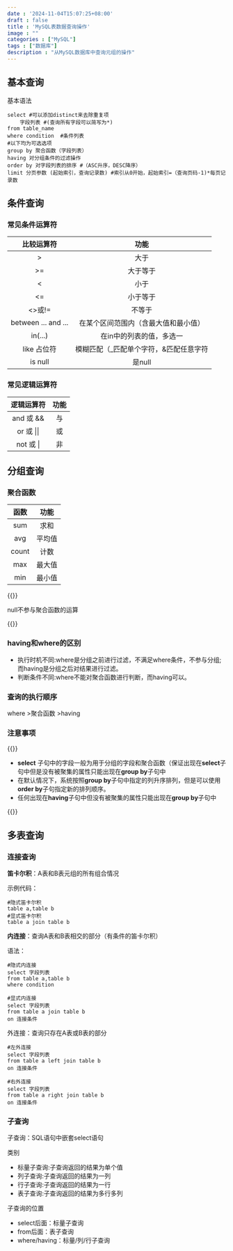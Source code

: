 ```yaml
---
date : '2024-11-04T15:07:25+08:00'
draft : false
title : 'MySQL表数据查询操作'
image : ""
categories : ["MySQL"]
tags : ["数据库"]
description : "从MySQL数据库中查询元组的操作"
---
```


## 基本查询

基本语法

```mysql
select #可以添加distinct来去除重复项
	字段列表 #(查询所有字段可以简写为*)
from table_name
where condition  #条件列表
#以下均为可选选项
group by 聚合函数（字段列表）
having 对分组条件的过滤操作
order by 对字段列表的排序 #（ASC升序，DESC降序）
limit 分页参数 (起始索引，查询记录数) #索引从0开始，起始索引=（查询页码-1)*每页记录数
```

## 条件查询

### 常见条件运算符

|     比较运算符      |                  功能                  |
| :-----------------: | :------------------------------------: |
|          >          |                  大于                  |
|         >=          |                大于等于                |
|          <          |                  小于                  |
|         <=          |                小于等于                |
|       <>或!=        |                 不等于                 |
| between ... and ... |  在某个区间范围内（含最大值和最小值）  |
|       in(...)       |        在in中的列表的值，多选一        |
|     like 占位符     | 模糊匹配（_匹配单个字符，&匹配任意字符 |
|       is null       |                 是null                 |

### 常见逻辑运算符

| 逻辑运算符 | 功能 |
| :--------: | :--: |
| and 或 &&  |  与  |
| or 或 \|\| |  或  |
| not 或 \|  |  非  |

## 分组查询

### 聚合函数

| 函数  |  功能  |
| :---: | :----: |
|  sum  |  求和  |
|  avg  | 平均值 |
| count |  计数  |
|  max  | 最大值 |
|  min  | 最小值 |

{{<notice tip>}}

null不参与聚合函数的运算

{{</notice>}}

### having和where的区别

- 执行时机不同:where是分组之前进行过滤，不满足where条件，不参与分组;而having是分组之后对结果进行过滤。
- 判断条件不同:where不能对聚合函数进行判断，而having可以。

### 查询的执行顺序

where >聚合函数 >having

### 注意事项

{{<notice tip>}}

- **select** 子句中的字段一般为用于分组的字段和聚合函数（保证出现在**select**子句中但是没有被聚集的属性只能出现在**group by**子句中
- 在默认情况下，系统按照**group by**子句中指定的列升序排列，但是可以使用**order by**子句指定新的排列顺序。
- 任何出现在**having**子句中但没有被聚集的属性只能出现在**group by**子句中

{{</notice>}}

## 多表查询

### 连接查询

**笛卡尔积**：A表和B表元组的所有组合情况

示例代码：

```mysql
#隐式笛卡尔积
table a,table b
#显式笛卡尔积
table a join table b
```

**内连接**：查询A表和B表相交的部分（有条件的笛卡尔积）

语法：

```mysql
#隐式内连接
select 字段列表
from table a,table b
where condition

#显式内连接
select 字段列表
from table a join table b
on 连接条件
```

外连接：查询只存在A表或B表的部分

```mysql
#左外连接
select 字段列表
from table a left join table b
on 连接条件

#右外连接
select 字段列表
from table a right join table b
on 连接条件
```

### 子查询

子查询：SQL语句中嵌套select语句

类别

- 标量子查询:子查询返回的结果为单个值
- 列子查询:子查询返回的结果为一列
- 行子查询:子查询返回的结果为一行
- 表子查询:子查询返回的结果为多行多列

子查询的位置

- select后面：标量子查询
- from后面：表子查询
- where/having：标量/列/行子查询